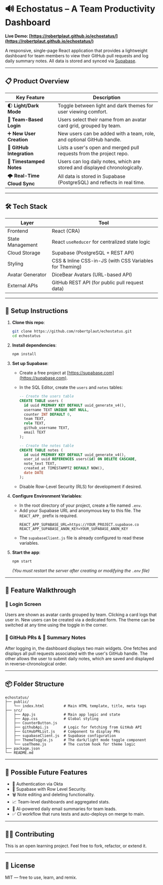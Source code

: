 # 🔊 Echostatus – A Team Productivity Dashboard

**Live Demo: [https://robertplaut.github.io/echostatus/](https://robertplaut.github.io/echostatus/)**

A responsive, single-page React application that provides a lightweight dashboard for team members to view their GitHub pull requests and log daily summary notes. All data is stored and synced via [Supabase](https://supabase.com).

---

## 📋 Product Overview

| Key Feature                | Description                                                                |
| -------------------------- | -------------------------------------------------------------------------- |
| 🌓 **Light/Dark Mode**     | Toggle between light and dark themes for user viewing comfort.             |
| 🔐 **Team-Based Login**    | Users select their name from an avatar card grid, grouped by team.         |
| ➕ **New User Creation**   | New users can be added with a team, role, and optional GitHub handle.      |
| 🐙 **GitHub Integration**  | Lists a user's open and merged pull requests from the project repo.        |
| 📝 **Timestamped Notes**   | Users can log daily notes, which are stored and displayed chronologically. |
| 🌩 **Real-Time Cloud Sync** | All data is stored in Supabase (PostgreSQL) and reflects in real time.     |

---

## 🛠 Tech Stack

| Layer            | Tool                                                    |
| ---------------- | ------------------------------------------------------- |
| Frontend         | React (CRA)                                             |
| State Management | React `useReducer` for centralized state logic          |
| Cloud Storage    | Supabase (PostgreSQL + REST API)                        |
| Styling          | CSS & Inline CSS-in-JS (with CSS Variables for Theming) |
| Avatar Generator | DiceBear Avatars (URL-based API)                        |
| External APIs    | GitHub REST API (for public pull request data)          |

---

## 🔧 Setup Instructions

1.  **Clone this repo**:

    ```bash
    git clone https://github.com/robertplaut/echostatus.git
    cd echostatus
    ```

2.  **Install dependencies**:

    ```bash
    npm install
    ```

3.  **Set up Supabase**:

    - Create a free project at [https://supabase.com](https://supabase.com).
    - In the SQL Editor, create the `users` and `notes` tables:

      ```sql
      -- Create the users table
      CREATE TABLE users (
        id uuid PRIMARY KEY DEFAULT uuid_generate_v4(),
        username TEXT UNIQUE NOT NULL,
        counter INT DEFAULT 0,
        team TEXT,
        role TEXT,
        github_username TEXT,
        email TEXT
      );

      -- Create the notes table
      CREATE TABLE notes (
        id uuid PRIMARY KEY DEFAULT uuid_generate_v4(),
        user_id uuid REFERENCES users(id) ON DELETE CASCADE,
        note_text TEXT,
        created_at TIMESTAMPTZ DEFAULT NOW(),
        date DATE
      );
      ```

    - Disable Row-Level Security (RLS) for development if desired.

4.  **Configure Environment Variables**:

    - In the root directory of your project, create a file named `.env`.
    - Add your Supabase URL and anonymous key to this file. The `REACT_APP_` prefix is required.
      ```
      REACT_APP_SUPABASE_URL=https://YOUR_PROJECT.supabase.co
      REACT_APP_SUPABASE_ANON_KEY=YOUR_SUPABASE_ANON_KEY
      ```
    - The `supabaseClient.js` file is already configured to read these variables.

5.  **Start the app**:
    ```bash
    npm start
    ```
    _(You must restart the server after creating or modifying the `.env` file)_

---

## 🧪 Feature Walkthrough

### 🧍 Login Screen

Users are shown as avatar cards grouped by team. Clicking a card logs that user in. New users can be created via a dedicated form. The theme can be switched at any time using the toggle in the corner.

### 🐙 GitHub PRs & 📝 Summary Notes

After logging in, the dashboard displays two main widgets. One fetches and displays all pull requests associated with the user's GitHub handle. The other allows the user to submit daily notes, which are saved and displayed in reverse-chronological order.

---

## 📦 Folder Structure

```text
echostatus/
├── public/
│   └── index.html         # Main HTML template, title, meta tags
├── src/
│   ├── App.js             # Main app logic and state
│   ├── App.css            # Global styling
│   ├── CounterButton.js
│   ├── githubApi.js       # Logic for fetching from GitHub API
│   ├── GitHubPRList.js    # Component to display PRs
│   ├── supabaseClient.js  # Supabase configuration
│   ├── ThemeToggle.js     # The dark/light mode toggle component
│   └── useTheme.js        # The custom hook for theme logic
├── package.json
└── README.md
```

---

## 🚀 Possible Future Features

- 🔑 Authentication via Okta
- 🔑 Supabase with Row Level Security.
- 🗑️ Note editing and deleting functionality.
- 📈 Team-level dashboards and aggregated stats.
- 🤖 AI-powered daily email summaries for team leads.
- ✅ CI workflow that runs tests and auto-deploys on merge to main.

---

## 👨‍💻 Contributing

This is an open learning project. Feel free to fork, refactor, or extend it.

---

## 📄 License

MIT — free to use, learn, and remix.

